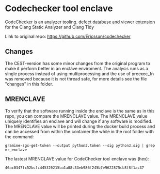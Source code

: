 # Codechecker tool enclave
CodeChecker is an analyzer tooling, defect database and viewer extension for the Clang Static Analyzer and Clang Tidy

Link to original repo: https://github.com/Ericsson/codechecker

## Changes
The CEST-version has some minor changes from the original program to make it perform better in an enclave enviroment. The analysis runs as a single process instead of using multiprocessing and the use of preexec_fn was removed because it is not thread safe, for more details see the file "changes" in this folder.

## MRENCLAVE
To verify that the software running inside the enclave is the same as in this repo, you can compare the MRENCLAVE value. The MRENCLAVE value uniquely identifies an enclave and will change if any software is modified. The MRENCLAVE value will be printed during the docker build process and can be accessed from within the container the while in the root folder with the command:
```console
gramine-sgx-get-token --output python3.token --sig python3.sig | grep mr_enclave
```
The lastest MRENCLAVE value for CodeChecker tool enclave was (hex): 
```
46ac0347fc52bcfc445320215ba1a08c33eb986f245b7e9622875cb8f8f1ac37
```
